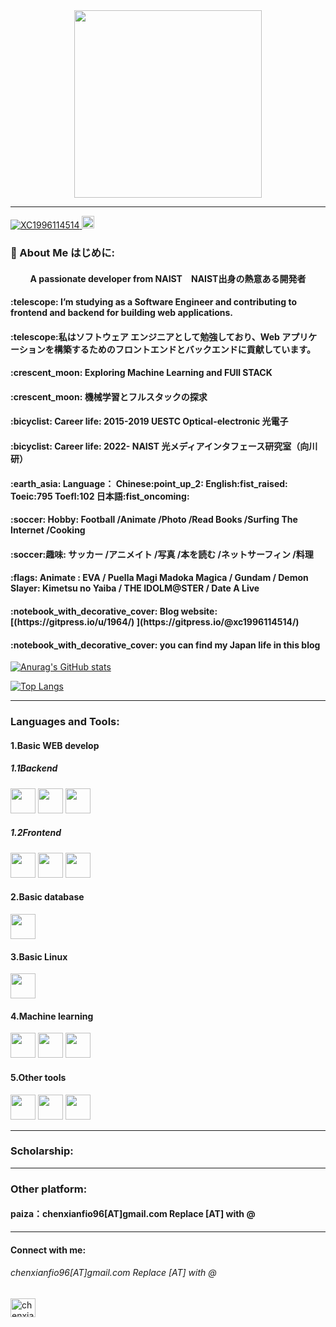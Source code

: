 

          

<!-- 参考网站 https://zenn.dev/yutakatay/articles/kirakira-github-profile-->


<div id="header" align="center">
  <img src="https://media.giphy.com/media/13VFATn4bxBCXm/giphy.gif" width="300"/>
</div>

****

<!-- 在需要进行分割的两行之间添加单独的一行内容：

****
img src="https://media.giphy.com/media/M9gbBd9nbDrOTu1Mqx/giphy.gif"
M9gbBd9nbDrOTu1Mqx 这一段换成
直接复制粘贴
<iframe src="https://giphy.com/embed/bre9Mgy3vkAO7WpwhK" width="480" height="265" frameBorder="0" class="giphy-embed" allowFullScreen></iframe><p><a href="https://giphy.com/gifs/swaps4-bre9Mgy3vkAO7WpwhK">via GIPHY</a></p>

 中的bre9Mgy3vkAO7WpwhK 换成你想要的图片的embed的后缀
 
--> 

<p align="left">
  <a href="https://github.com/XC1996114514/XC1996114514/">
    <img src="https://komarev.com/ghpvc/?username=XC1996114514&color=blueviolet&style=flat" alt="XC1996114514" />
  
   <a href="https://github.com/XC1996114514">
    <img height="20" src="https://img.shields.io/github/followers/XC1996114514?label=follow&logo=github&style=flat" />
  </a>   

    

    
  </p>

  <!--添加计数标签
https://github.com/antonkomarev/github-profile-views-counter   要改的改img后面加&
-->


  
  
### :mount_fuji: About Me はじめに:
  
<h4 align="middle">A passionate developer from NAIST　NAIST出身の熱意ある開発者　</h4>





<h4 align="left">:telescope: I’m studying as a Software Engineer and contributing to frontend and backend for building web applications.</h4>

<h4 align="left">:telescope:私はソフトウェア エンジニアとして勉強しており、Web アプリケーションを構築するためのフロントエンドとバックエンドに貢献しています。</h4>

<h4 align="left">:crescent_moon: Exploring Machine Learning and FUll STACK</h4>
<h4 align="left">:crescent_moon: 機械学習とフルスタックの探求</h4>
<h4 align="left">:bicyclist: Career life: 2015-2019 UESTC   Optical-electronic 光電子  </h4>

<h4 align="left">:bicyclist: Career life: 2022- NAIST 光メディアインタフェース研究室（向川研）  </h4>

<h4 align="left"> :earth_asia: Language： Chinese:point_up_2:  English:fist_raised: Toeic:795 Toefl:102  日本語:fist_oncoming:　</h4>

<h4 align="left">:soccer: Hobby: Football /Animate /Photo /Read Books /Surfing The Internet /Cooking</h4>

<h4 align="left">:soccer:趣味: サッカー /アニメイト /写真 /本を読む /ネットサーフィン /料理 </h4>

<h4 align="left">:flags: Animate : EVA / Puella Magi Madoka Magica / Gundam / Demon Slayer: Kimetsu no Yaiba / THE IDOLM@STER / Date A Live</h4>

<h4 align="left">:notebook_with_decorative_cover: Blog website: [(https://gitpress.io/u/1964/)       ](https://gitpress.io/@xc1996114514/)</h4>

<h4 align="left">:notebook_with_decorative_cover:  you can find my Japan life in this blog </h4>


[![Anurag's GitHub stats](https://github-readme-stats.vercel.app/api?username=XC1996114514&show_icons=true&theme=cobalt
)](https://github.com/anuraghazra/github-readme-stats)



[![Top Langs](https://github-readme-stats.vercel.app/api/top-langs/?username=XC1996114514&exclude_repo=github-slideshow)](https://github.com/anuraghazra/github-readme-stats)



****
<h3 align="left">Languages and Tools:</h3>
<h4 align="left">1.Basic WEB develop</h4>

<h5 align="left">1.1Backend </h5>
<div>
  <img src="https://cdn.jsdelivr.net/gh/devicons/devicon/icons/go/go-original-wordmark.svg" width="40" height="40" />
  <img src="https://cdn.jsdelivr.net/gh/devicons/devicon/icons/cplusplus/cplusplus-plain.svg" width="40" height="40"/>
  <img src="https://cdn.jsdelivr.net/gh/devicons/devicon/icons/java/java-original-wordmark.svg" width="40" height="40" />
</div>



                    
<h5 align="left">1.2Frontend</h5>  
<div>
<img src="https://cdn.jsdelivr.net/gh/devicons/devicon/icons/javascript/javascript-original.svg" width="40" height="40"/>
<img src="https://cdn.jsdelivr.net/gh/devicons/devicon/icons/css3/css3-original-wordmark.svg"  width="40" height="40" />
<img src="https://cdn.jsdelivr.net/gh/devicons/devicon/icons/html5/html5-plain-wordmark.svg"  width="40" height="40" />
</div>                            
          
<h4 align="left">2.Basic database</h4>

<img src="https://cdn.jsdelivr.net/gh/devicons/devicon/icons/mysql/mysql-original-wordmark.svg" width="40" height="40" />
          

 
<h4 align="left">3.Basic Linux</h4>


<img src="https://cdn.jsdelivr.net/gh/devicons/devicon/icons/centos/centos-original-wordmark.svg" width="40" height="40"/>
          
<h4 align="left">4.Machine learning</h4>
<div>
<img src="https://cdn.jsdelivr.net/gh/devicons/devicon/icons/python/python-original-wordmark.svg" width="40" height="40" />
<img src="https://cdn.jsdelivr.net/gh/devicons/devicon/icons/pytorch/pytorch-plain-wordmark.svg" width="40" height="40" />
<img src="https://cdn.jsdelivr.net/gh/devicons/devicon/icons/r/r-original.svg"  width="40" height="40" />
          
</div> 


<h4 align="left">5.Other tools</h4>

<div>
<img src="https://cdn.jsdelivr.net/gh/devicons/devicon/icons/matlab/matlab-original.svg" width="40" height="40" />
<img src="https://cdn.jsdelivr.net/gh/devicons/devicon/icons/embeddedc/embeddedc-original.svg" width="40" height="40" />          
<img src="https://cdn.jsdelivr.net/gh/devicons/devicon/icons/git/git-original-wordmark.svg" width="40" height="40" />
</div>                     

****
<h3 align="left">Scholarship:</h3>

****
<h3 align="left">Other platform:</h3>
<h4 align="left">paiza：chenxianfio96[AT]gmail.com  Replace [AT] with @ </h4>

****
<h4 align="left">Connect with me: </h4>
<p align="left">
  
<h6 align="left">chenxianfio96[AT]gmail.com  Replace [AT] with @   </h6>
  
<a href="https://www.leetcode.com/chenxianfio96" target="blank"><img align="center" src="https://raw.githubusercontent.com/rahuldkjain/github-profile-readme-generator/master/src/images/icons/Social/leet-code.svg" alt="chenxianfio96" height="30" width="40" /></a>
</p>

